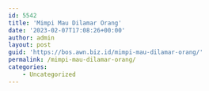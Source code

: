 ```yaml
---
id: 5542
title: 'Mimpi Mau Dilamar Orang'
date: '2023-02-07T17:08:26+00:00'
author: admin
layout: post
guid: 'https://bos.awn.biz.id/mimpi-mau-dilamar-orang/'
permalink: /mimpi-mau-dilamar-orang/
categories:
    - Uncategorized
---
```


